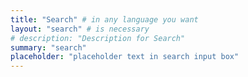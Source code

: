 ```yaml
---
title: "Search" # in any language you want
layout: "search" # is necessary
# description: "Description for Search"
summary: "search"
placeholder: "placeholder text in search input box"
---
```

